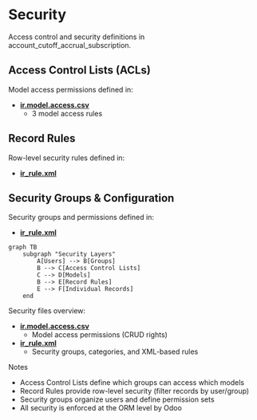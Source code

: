 # Security

Access control and security definitions in account_cutoff_accrual_subscription.

## Access Control Lists (ACLs)

Model access permissions defined in:
- **[ir.model.access.csv](../account_cutoff_accrual_subscription/security/ir.model.access.csv)**
  - 3 model access rules

## Record Rules

Row-level security rules defined in:
- **[ir_rule.xml](../account_cutoff_accrual_subscription/security/ir_rule.xml)**

## Security Groups & Configuration

Security groups and permissions defined in:
- **[ir_rule.xml](../account_cutoff_accrual_subscription/security/ir_rule.xml)**

```mermaid
graph TB
    subgraph "Security Layers"
        A[Users] --> B[Groups]
        B --> C[Access Control Lists]
        C --> D[Models]
        B --> E[Record Rules]
        E --> F[Individual Records]
    end
```

Security files overview:
- **[ir.model.access.csv](../account_cutoff_accrual_subscription/security/ir.model.access.csv)**
  - Model access permissions (CRUD rights)
- **[ir_rule.xml](../account_cutoff_accrual_subscription/security/ir_rule.xml)**
  - Security groups, categories, and XML-based rules

Notes
- Access Control Lists define which groups can access which models
- Record Rules provide row-level security (filter records by user/group)
- Security groups organize users and define permission sets
- All security is enforced at the ORM level by Odoo
